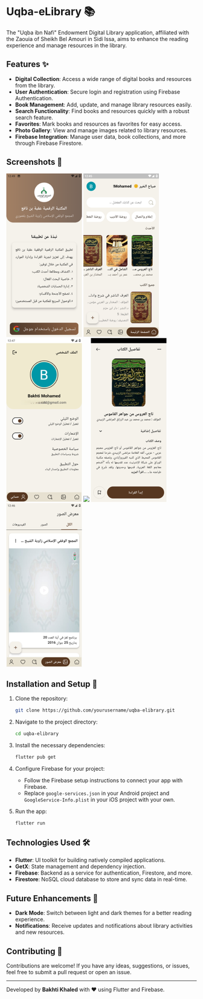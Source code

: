 # Uqba-eLibrary 📚

The "Uqba ibn Nafi" Endowment Digital Library application, affiliated with the Zaouia of Sheikh Bel Amouri in Sidi Issa, aims to enhance the reading experience and manage resources in the library.

## Features ✨

- **Digital Collection**: Access a wide range of digital books and resources from the library.
- **User Authentication**: Secure login and registration using Firebase Authentication.
- **Book Management**: Add, update, and manage library resources easily.
- **Search Functionality**: Find books and resources quickly with a robust search feature.
- **Favorites**: Mark books and resources as favorites for easy access.
- **Photo Gallery**: View and manage images related to library resources.
- **Firebase Integration**: Manage user data, book collections, and more through Firebase Firestore.

## Screenshots 📱

<p float="left">
  <img src="assets/screenshots/Welcome.png" width="200" />
  <img src="assets/screenshots/Home.png" width="200" />
  <img src="assets/screenshots/Profile.png" width="200" />
  <img src="assets/screenshots/Categoriers.png" width="200" />
  <img src="assets/screenshots/Book Details 01.png" width="200" />
  <img src="assets/screenshots/Gallery 01.png" width="200" />
</p>

## Installation and Setup 🚀

1. Clone the repository:

   ```bash
   git clone https://github.com/yourusername/uqba-elibrary.git
   ```

2. Navigate to the project directory:

   ```bash
   cd uqba-elibrary
   ```

3. Install the necessary dependencies:

   ```bash
   flutter pub get
   ```

4. Configure Firebase for your project:

   - Follow the Firebase setup instructions to connect your app with Firebase.
   - Replace `google-services.json` in your Android project and `GoogleService-Info.plist` in your iOS project with your own.

5. Run the app:

   ```bash
   flutter run
   ```

## Technologies Used 🛠️

- **Flutter**: UI toolkit for building natively compiled applications.
- **GetX**: State management and dependency injection.
- **Firebase**: Backend as a service for authentication, Firestore, and more.
- **Firestore**: NoSQL cloud database to store and sync data in real-time.

## Future Enhancements 🔮

- **Dark Mode**: Switch between light and dark themes for a better reading experience.
- **Notifications**: Receive updates and notifications about library activities and new resources.

## Contributing 🤝

Contributions are welcome! If you have any ideas, suggestions, or issues, feel free to submit a pull request or open an issue.

---

Developed by **Bakhti Khaled** with ❤️ using Flutter and Firebase.
